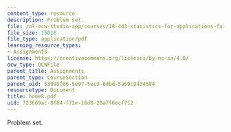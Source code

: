 ```yaml
---
content_type: resource
description: Problem set.
file: /ol-ocw-studio-app/courses/18-443-statistics-for-applications-fall-2003/723669ac8f84f72e16d820a7f6ecf712_home8.pdf
file_size: 15016
file_type: application/pdf
learning_resource_types:
- Assignments
license: https://creativecommons.org/licenses/by-nc-sa/4.0/
ocw_type: OCWFile
parent_title: Assignments
parent_type: CourseSection
parent_uid: 53995f86-5e97-5ec3-6dbd-5a59c9434584
resourcetype: Document
title: home8.pdf
uid: 723669ac-8f84-f72e-16d8-20a7f6ecf712
---
```

Problem set.